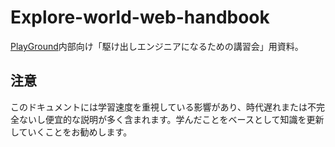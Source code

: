 # Explore-world-web-handbook

[PlayGround](https://playground-universe.com/)内部向け「駆け出しエンジニアになるための講習会」用資料。

## 注意

このドキュメントには学習速度を重視している影響があり、時代遅れまたは不完全ないし便宜的な説明が多く含まれます。学んだことをベースとして知識を更新していくことをお勧めします。
